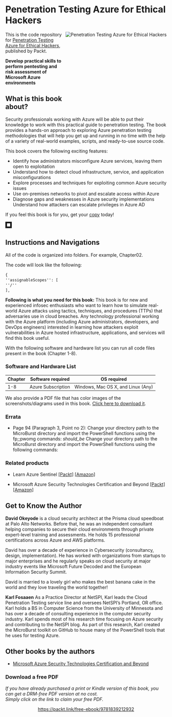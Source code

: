 


# Penetration Testing Azure for Ethical Hackers

<a href="https://www.packtpub.com/security/penetration-testing-azure-for-ethical-hackers?utm_source=github&utm_medium=repository&utm_campaign=9781839212932"><img src="https://static.packt-cdn.com/products/9781839212932/cover/smaller" alt="Penetration Testing Azure for Ethical Hackers" height="256px" align="right"></a>

This is the code repository for [Penetration Testing Azure for Ethical Hackers](https://www.packtpub.com/security/penetration-testing-azure-for-ethical-hackers?utm_source=github&utm_medium=repository&utm_campaign=9781839212932), published by Packt.

**Develop practical skills to perform pentesting and risk assessment of Microsoft Azure environments**

## What is this book about?
Security professionals working with Azure will be able to put their knowledge to work with this practical guide to penetration testing. The book provides a hands-on approach to exploring Azure penetration testing methodologies that will help you get up and running in no time with the help of a variety of real-world examples, scripts, and ready-to-use source code. 

This book covers the following exciting features:
* Identify how administrators misconfigure Azure services, leaving them open to exploitation
* Understand how to detect cloud infrastructure, service, and application misconfigurations
* Explore processes and techniques for exploiting common Azure security issues
* Use on-premises networks to pivot and escalate access within Azure
* Diagnose gaps and weaknesses in Azure security implementations
Understand how attackers can escalate privileges in Azure AD

If you feel this book is for you, get your [copy](https://www.amazon.com/dp/1839212934) today!

<a href="https://www.packtpub.com/?utm_source=github&utm_medium=banner&utm_campaign=GitHubBanner"><img src="https://raw.githubusercontent.com/PacktPublishing/GitHub/master/GitHub.png" 
alt="https://www.packtpub.com/" border="5" /></a>

## Instructions and Navigations
All of the code is organized into folders. For example, Chapter02.

The code will look like the following:
```
{
''assignableScopes'': [
''/''
],
```

**Following is what you need for this book:**
This book is for new and experienced infosec enthusiasts who want to learn how to simulate real-world Azure attacks using tactics, techniques, and procedures (TTPs) that adversaries use in cloud breaches. Any technology professional working with the Azure platform (including Azure administrators, developers, and DevOps engineers) interested in learning how attackers exploit vulnerabilities in Azure hosted infrastructure, applications, and services will find this book useful.

With the following software and hardware list you can run all code files present in the book (Chapter 1-8).
### Software and Hardware List
| Chapter | Software required | OS required |
| -------- | ------------------------------------ | ----------------------------------- |
| 1-8 | Azure Subscription | Windows, Mac OS X, and Linux (Any) |

We also provide a PDF file that has color images of the screenshots/diagrams used in this book. [Click here to download it](https://static.packt-cdn.com/downloads/9781839212932_ColorImages.pdf).

### Errata
* Page 94 (Paragraph 3, Point no 2): Change your directory path to the MicroBurst directory and import the PowerShell functions using the fp;;pwomg commands: _should_be_ Change your directory path to the MicroBurst directory and import the PowerShell functions using the following commands:

### Related products
* Learn Azure Sentinel [[Packt]](https://www.packtpub.com/product/learn-azure-sentinel/9781838980924?utm_source=github&utm_medium=repository&utm_campaign=9781838980924) [[Amazon]](https://www.amazon.com/dp/183898092X)

* Microsoft Azure Security Technologies Certification and Beyond [[Packt]](https://www.packtpub.com/product/microsoft-azure-security-technologies-certification-and-beyond/9781800562653?utm_source=github&utm_medium=repository&utm_campaign=9781800562653) [[Amazon]](https://www.amazon.com/dp/1800562659)

## Get to Know the Author
**David Okeyode**
is a cloud security architect at the Prisma cloud speedboat at Palo Alto Networks. Before that, he was an independent consultant helping companies to secure their cloud environments through private expert-level training and assessments. He holds 15 professional certifications across Azure and AWS platforms.

David has over a decade of experience in Cybersecurity (consultancy, design, implementation). He has worked with organizations from startups to major enterprises and he regularly speaks on cloud security at major industry events like Microsoft Future Decoded and the European Information Security Summit.

David is married to a lovely girl who makes the best banana cake in the world and they love traveling the world together!

**Karl Fosaaen**
As a Practice Director at NetSPI, Karl leads the Cloud Penetration Testing service line and oversees NetSPI’s Portland, OR office. Karl holds a BS in Computer Science from the University of Minnesota and has over a decade of consulting experience in the computer security industry. Karl spends most of his research time focusing on Azure security and contributing to the NetSPI blog. As part of this research, Karl created the MicroBurst toolkit on GitHub to house many of the PowerShell tools that he uses for testing Azure.

## Other books by the authors
* [Microsoft Azure Security Technologies Certification and Beyond](https://www.packtpub.com/in/security/microsoft-azure-security-technologies-certification-guide?utm_source=github&utm_medium=repository&utm_campaign=9781800562653)
### Download a free PDF

 <i>If you have already purchased a print or Kindle version of this book, you can get a DRM-free PDF version at no cost.<br>Simply click on the link to claim your free PDF.</i>
<p align="center"> <a href="https://packt.link/free-ebook/9781839212932">https://packt.link/free-ebook/9781839212932 </a> </p>
